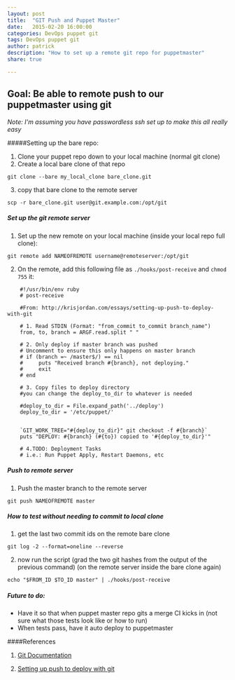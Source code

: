 ```yaml
---
layout: post
title:  "GIT Push and Puppet Master"
date:   2015-02-20 16:00:00
categories: DevOps puppet git
tags: DevOps puppet git
author: patrick
description: "How to set up a remote git repo for puppetmaster"
share: true

---
```


## Goal: Be able to remote push to our puppetmaster using git

_Note: I'm assuming you have passwordless ssh set up to make this all really easy_

#####Setting up the bare repo:

1. Clone your puppet repo down to your local machine (normal git clone)
2. Create a local bare clone of that repo 
```
git clone --bare my_local_clone bare_clone.git
```
3. copy that bare clone to the remote server 
```
scp -r bare_clone.git user@git.example.com:/opt/git
```
##### Set up the git remote server

1. Set up the new remote on your local machine (inside your local repo full clone):

```
git remote add NAMEOFREMOTE username@remoteserver:/opt/git
```

2. On the remote, add this following file as `./hooks/post-receive` and `chmod 755` it:

```
    #!/usr/bin/env ruby
    # post-receive

    #From: http://krisjordan.com/essays/setting-up-push-to-deploy-with-git

    # 1. Read STDIN (Format: "from_commit to_commit branch_name")
    from, to, branch = ARGF.read.split " "

    # 2. Only deploy if master branch was pushed
    # Uncomment to ensure this only happens on master branch
    # if (branch =~ /master$/) == nil
    #     puts "Received branch #{branch}, not deploying."
    #     exit
    # end

    # 3. Copy files to deploy directory
    #you can change the deploy_to_dir to whatever is needed

    #deploy_to_dir = File.expand_path('../deploy')
    deploy_to_dir = '/etc/puppet/'


    `GIT_WORK_TREE="#{deploy_to_dir}" git checkout -f #{branch}`
    puts "DEPLOY: #{branch} (#{to}) copied to '#{deploy_to_dir}'"

    # 4.TODO: Deployment Tasks
    # i.e.: Run Puppet Apply, Restart Daemons, etc

```


##### Push to remote server

1. Push the master branch to the remote server
```
git push NAMEOFREMOTE master
```

##### How to test without needing to commit to local clone

1. get the last two commit ids on the remote bare clone 
```
git log -2 --format=oneline --reverse
```
2. now run the script (grad the two git hashes from the output of the previous command) (on the remote server inside the bare clone again)
```
echo "$FROM_ID $TO_ID master" | ./hooks/post-receive
```


##### Future to do:
- Have it so that when puppet master repo gits a merge CI kicks in (not sure what those tests look like or how to run)
- When tests pass, have it auto deploy to puppetmaster



####References
1. [Git Documentation](http://git-scm.com/book/ch4-2.html)

2. [Setting up push to deploy with git](http://krisjordan.com/essays/setting-up-push-to-deploy-with-git)
